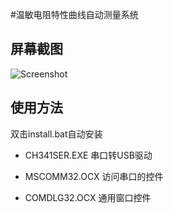 ﻿#温敏电阻特性曲线自动测量系统

## 屏幕截图

![Screenshot](https://raw.github.com/redraiment/Thermal-Resistor-Chart/master/dashboard.png)

## 使用方法

双击install.bat自动安装

* CH341SER.EXE
  串口转USB驱动

* MSCOMM32.OCX
  访问串口的控件

* COMDLG32.OCX
  通用窗口控件
